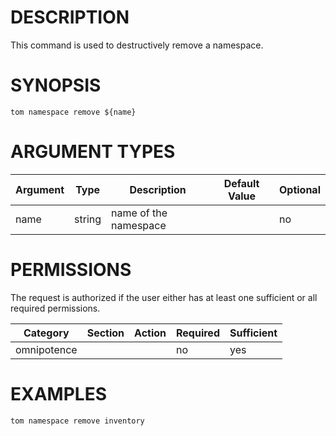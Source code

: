 # DESCRIPTION

This command is used to destructively remove a namespace.

# SYNOPSIS

```
tom namespace remove ${name}
```

# ARGUMENT TYPES

Argument | Type | Description | Default Value | Optional
 ------- | ---- | ----------- | ------------- | --------
name | string | name of the namespace | | no

# PERMISSIONS

The request is authorized if the user either has at least one
sufficient or all required permissions.

Category | Section | Action | Required | Sufficient
 ------- | ------- | ------ | -------- | ----------
omnipotence | | | no | yes

# EXAMPLES

```
tom namespace remove inventory
```
